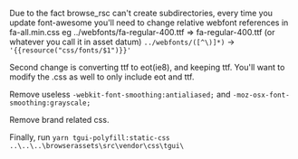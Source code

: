 Due to the fact browse_rsc can't create subdirectories, every time you update font-awesome you'll need to change relative webfont references in fa-all.min.css eg ../webfonts/fa-regular-400.ttf => fa-regular-400.ttf (or whatever you call it in asset datum)
`../webfonts/([^\)]*)` -> `'{{resource("css/fonts/$1")}}'`

Second change is converting ttf to eot(ie8), and keeping ttf.
You'll want to modify the .css as well to only include eot and ttf.

Remove useless `-webkit-font-smoothing:antialiased;` and `-moz-osx-font-smoothing:grayscale;`

Remove brand related css.

Finally, run `yarn tgui-polyfill:static-css ..\..\..\browserassets\src\vendor\css\tgui\`
